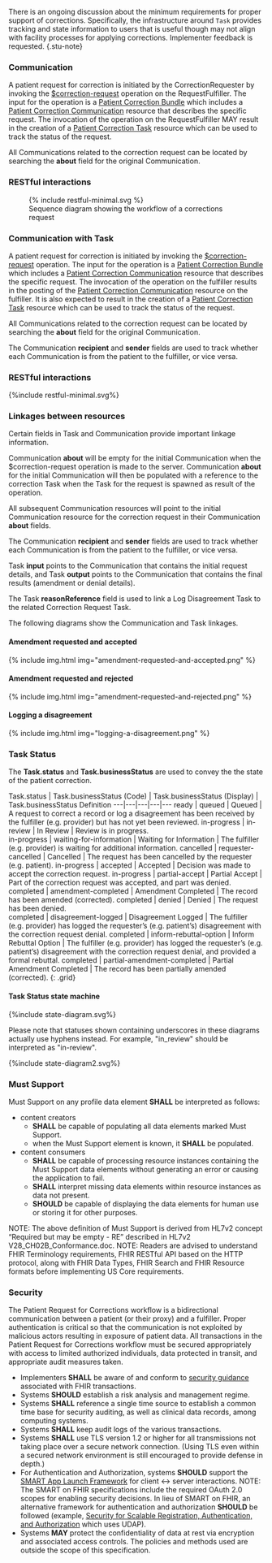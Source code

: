 There is an ongoing discussion about the minimum requirements for proper support of corrections.  Specifically, the infrastructure around `Task` provides tracking and state information to users that is useful though may not align with facility processes for applying corrections.  Implementer feedback is requested.
{.stu-note}

### Communication

A patient request for correction is initiated by the CorrectionRequester by invoking the [$correction-request](OperationDefinition-correction-request.html) operation on the RequestFulfiller. The input for the operation is a [Patient Correction Bundle](StructureDefinition-patient-correction-bundle.html) which includes a  [Patient Correction Communication](StructureDefinition-patient-correction-communication.html) resource that describes the specific request. The invocation of the operation on the RequestFulfiller MAY result in the creation of a [Patient Correction Task](StructureDefinition-patient-correction-task.html) resource which can be used to track the status of the request. 

All Communications related to the correction request can be located by searching the **about** field for the original Communication.

### RESTful interactions

<figure>
  {% include restful-minimal.svg %}
  <figcaption>Sequence diagram showing the workflow of a corrections request</figcaption>
</figure>


### Communication with Task

A patient request for correction is initiated by invoking the [$correction-request](OperationDefinition-correction-request.html) operation. The input for the operation is a [Patient Correction Bundle](StructureDefinition-patient-correction-bundle.html) which includes a  [Patient Correction Communication](StructureDefinition-patient-correction-communication.html) resource that describes the specific request. The invocation of the operation on the fulfiller results in the posting of the [Patient Correction Communication](StructureDefinition-patient-correction-communication.html) resource on the fulfiller.  It is also expected to result in the creation of a [Patient Correction Task](StructureDefinition-patient-correction-task.html) resource which can be used to track the status of the request. 

All Communications related to the correction request can be located by searching the **about** field for the original Communication.

The Communication **recipient** and **sender** fields are used to track whether each Communication is from the patient to the fulfiller, or vice versa.

### RESTful interactions

<div>
{%include restful-minimal.svg%}
</div>

### Linkages between resources

Certain fields in Task and Communication provide important linkage information.

Communication **about** will be empty for the initial Communication when the $correction-request operation is made to the server.  Communication **about** for the initial Communication will then be populated with a reference to the correction Task when the Task for the request is spawned as result of the operation.

All subsequent Communication resources will point to the initial Communication resource for the correction request in their Communication **about** fields.

The Communication **recipient** and **sender** fields are used to track whether each Communication is from the patient to the fulfiller, or vice versa.

Task **input** points to the Communication that contains the initial request details, and Task **output** points to the Communication that contains the final results (amendment or denial details).

The Task **reasonReference** field is used to link a Log Disagreement Task to the related Correction Request Task.

The following diagrams show the Communication and Task linkages.

#### Amendment requested and accepted

{% include img.html img="amendment-requested-and-accepted.png" %}

#### Amendment requested and rejected

{% include img.html img="amendment-requested-and-rejected.png" %}

#### Logging a disagreement

{% include img.html img="logging-a-disagreement.png" %}

### Task Status

The **Task.status** and **Task.businessStatus** are used to convey the the state of the patient correction.

Task.status | Task.businessStatus (Code) | Task.businessStatus (Display) | Task.businessStatus Definition
---|---|---|---|---
ready | queued | Queued | A request to correct a record or log a disagreement has been received by the fulfiller (e.g. provider) but has not yet been reviewed.
in-progress | in-review | In Review | Review is in progress.  
in-progress | waiting-for-information | Waiting for Information | The fulfiller (e.g. provider) is waiting for additional information.
cancelled | requester-cancelled | Cancelled | The request has been cancelled by the requester (e.g. patient).
in-progress | accepted | Accepted | Decision was made to accept the correction request.
in-progress | partial-accept | Partial Accept | Part of the correction request was accepted, and part was denied.  
completed | amendment-completed | Amendment Completed | The record has been amended (corrected).
completed | denied | Denied | The request has been denied.  
completed | disagreement-logged | Disagreement Logged | The fulfiller (e.g. provider) has logged the requester’s (e.g. patient’s) disagreement with the correction request denial.
completed | inform-rebuttal-option | Inform Rebuttal Option | The fulfiller (e.g. provider) has logged the requester’s (e.g. patient’s) disagreement with the correction request denial, and provided a formal rebuttal.
completed |  partial-amendment-completed | Partial Amendment Completed |  The record has been partially amended (corrected).
{: .grid}

#### Task Status state machine

<div>{%include state-diagram.svg%}</div>

Please note that statuses shown containing underscores in these diagrams actually use hyphens instead. For example, "in_review" should be interpreted as "in-review".
<div>{%include state-diagram2.svg%}</div>

### Must Support

Must Support on any profile data element **SHALL** be interpreted as follows:

* content creators  
  * **SHALL** be capable of populating all data elements marked Must Support.
  * when the Must Support element is known, it **SHALL** be populated.
* content consumers 
  * **SHALL** be capable of processing resource instances containing the Must Support data elements without generating an error or causing the application to fail. 
  * **SHALL** interpret missing data elements within resource instances as data not present.
  * **SHOULD** be capable of displaying the data elements for human use or storing it for other purposes.
  
NOTE: The above definition of Must Support is derived from HL7v2 concept “Required but may be empty - RE” described in HL7v2 V28_CH02B_Conformance.doc.
NOTE: Readers are advised to understand FHIR Terminology requirements, FHIR RESTful API based on the HTTP protocol, along with FHIR Data Types, FHIR Search and FHIR Resource formats before implementing US Core requirements.

### Security

The Patient Request for Corrections workflow is a bidirectional communication between a patient (or their proxy) and a fulfiller.  Proper authentication is critical so that the communication is not exploited by malicious actors resulting in exposure of patient data. All transactions in the Patient Request for Corrections workflow must be secured appropriately with access to limited authorized individuals, data protected in transit, and appropriate audit measures taken.

* Implementers **SHALL** be aware of and conform to [security guidance](http://hl7.org/fhir/R4/security.html) associated with FHIR transactions.  
* Systems **SHOULD** establish a risk analysis and management regime.   
* Systems **SHALL** reference a single time source to establish a common time base for security auditing, as well as clinical data records, among computing systems.
* Systems **SHALL** keep audit logs of the various transactions.
* Systems **SHALL** use TLS version 1.2 or higher for all transmissions not taking place over a secure network connection. (Using TLS even within a secured network environment is still encouraged to provide defense in depth.) 
* For Authentication and Authorization, systems **SHOULD** support the [SMART App Launch Framework](http://www.hl7.org/fhir/smart-app-launch/history.html) for client <-> server interactions. NOTE: The SMART on FHIR specifications include the required OAuth 2.0 scopes for enabling security decisions.  In lieu of SMART on FHIR, an alternative framework for authentication and authorization **SHOULD** be followed (example, [Security for Scalable Registration, Authentication, and Authorization](http://hl7.org/fhir/us/udap-security/2021Sep/b2b.html) which uses UDAP).
* Systems **MAY** protect the confidentiality of data at rest via encryption and associated access controls. The policies and methods used are outside the scope of this specification.
